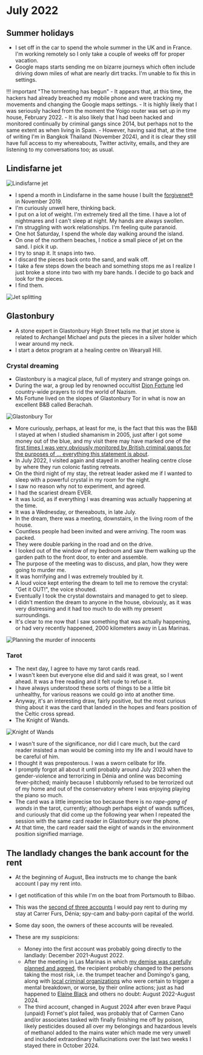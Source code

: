 # July 2022

<div id="google_translate_element"></div>
<script type="text/javascript" src="//translate.google.com/translate_a/element.js?cb=googleTranslateElementInit"></script>
<script type="text/javascript">
function googleTranslateElementInit() {
  new google.translate.TranslateElement({pageLanguage: 'en'}, 'google_translate_element');
}
</script>

## Summer holidays

- I set off in the car to spend the whole summer in the UK and in France. I'm working remotely so I only take a couple of weeks off for proper vacation.
- Google maps starts sending me on bizarre journeys which often include driving down miles of what are nearly dirt tracks. I'm unable to fix this in settings.

!!! important "The tormenting has begun"
    - It appears that, at this time, the hackers had already breached my mobile phone and were tracking my movements and changing the Google maps settings.
    - It is highly likely that I was seriously hacked from the moment the Yoigo router was set up in my house, February 2022.
    - It is also likely that I had been hacked and monitored continually by criminal gangs since 2014, but perhaps not to the same extent as when living in Spain.
    - However, having said that, at the time of writing I'm in Bangkok Thailand (November 2024), and it is clear they still have full access to my whereabouts, Twitter activity, emails, and they are listening to my conversations too; as usual.

## Lindisfarne jet

![Lindisfarne jet](../../content/images/jet.png)

- I spend a month in Lindisfarne in the same house I built the [forgivenet®](https://1frgvn.com/) in November 2019.
- I'm curiously unwell here, thinking back.
- I put on a lot of weight. I'm extremely tired all the time. I have a lot of nightmares and I can't sleep at night. My hands are always swollen.
- I'm struggling with work relationships. I'm feeling quite paranoid.
- One hot Saturday, I spend the whole day walking around the island. 
- On one of the northern beaches, I notice a small piece of jet on the sand. I pick it up.
- I try to snap it. It snaps into two.
- I discard the pieces back onto the sand, and walk off.
- I take a few steps down the beach and something stops me as I realize I just broke a stone into two with my bare hands. I decide to go back and look for the pieces.
- I find them.

![Jet splitting](../../content/images/jet-splitting.gif)

## Glastonbury

- A stone expert in Glastonbury High Street tells me that jet stone is related to Archangel Michael and puts the pieces in a silver holder which I wear around my neck.
- I start a detox program at a healing centre on Wearyall Hill.

### Crystal dreaming

- Glastonbury is a magical place, full of mystery and strange goings on.
- During the war, a group led by renowned occultist [Dion Fortune](https://catherineauman.com/dion-fortune/) led country-wide prayers to rid the world of Nazism.
- Ms Fortune lived on the slopes of Glastonbury Tor in what is now an excellent B&B called Berachah.

![Glastonbury Tor](../../content/images/glastonbury-tor.webp)

- More curiously, perhaps, at least for me, is the fact that this was the B&B I stayed at when I studied shamanism in 2005, just after I got some money out of the blue, and my visit there may have marked one of the [first times I was very obviously monitored by British criminal gangs for the purposes of ... everything this statement is about](../early-years/2005.md#warrior-in-the-heart). 
- In July 2022, I visited again and stayed in another healing centre close by where they run colonic fasting retreats.
- On the third night of my stay, the retreat leader asked me if I wanted to sleep with a powerful crystal in my room for the night.
- I saw no reason why not to experiment, and agreed.
- I had the scariest dream EVER.
- It was lucid, as if everything I was dreaming was actually happening at the time. 
- It was a Wednesday, or thereabouts, in late July.
- In the dream, there was a meeting, downstairs, in the living room of the house.
- Countless people had been invited and were arriving. The room was packed.
- They were double parking in the road and on the drive.
- I looked out of the window of my bedroom and saw them walking up the garden path to the front door, to enter and assemble.
- The purpose of the meeting was to discuss, and plan, how they were going to murder me.
- It was horrifying and I was extremely troubled by it.
- A loud voice kept entering the dream to tell me to remove the crystal: "Get it OUT!", the voice shouted.
- Eventually I took the crystal downstairs and managed to get to sleep.
- I didn't mention the dream to anyone in the house, obviously, as it was very distressing and it had too much to do with my present surroundings.
- It's clear to me now that I saw something that was actually happening, or had very recently happened, 2000 kilometers away in Las Marinas.

![Planning the murder of innocents](../../content/images/planning-the-murder-of-innocents.png)

### Tarot

- The next day, I agree to have my tarot cards read.
- I wasn't keen but everyone else did and said it was great, so I went ahead. It was a free reading and it felt rude to refuse it.
- I have always understood these sorts of things to be a little bit unhealthy, for various reasons we could go into at another time.
- Anyway, it's an interesting draw, fairly positive, but the most curious thing about it was the card that landed in the hopes and fears position of the Celtic cross spread.
- The Knight of Wands.

![Knight of Wands](../../content/images/night-of-wands.jpg)

- I wasn't sure of the significance, nor did I care much, but the card reader insisted a man would be coming into my life and I would have to be careful of him.
- I thought it was preposterous. I was a sworn celibate for life.
- I promptly forgot all about it until probably around July 2023 when the gender-violence and terrorizing in Dénia and online was becoming fever-pitched; mainly because I stubbornly refused to be terrorized out of my home and out of the conservatory where I was enjoying playing the piano so much.
- The card was a little imprecise too because there is no *rape-gang of wands* in the tarot, currently; although perhaps eight of wands suffices, and curiously that did come up the following year when I repeated the session with the same card reader in Glastonbury over the phone.
- At that time, the card reader said the eight of wands in the environment position signified marriage.

## The landlady changes the bank account for the rent

- At the beginning of August, Bea instructs me to change the bank account I pay my rent into.
- I get notification of this while I'm on the boat from Portsmouth to Bilbao.
- This was the [second of three accounts](../2021/december.md#too-good-to-be-true-on-the-8th-december) I would pay rent to during my stay at Carrer Furs, Dénia; spy-cam and baby-porn capital of the world.
- Some day soon, the owners of these accounts will be revealed. 
- These are my suspicions:
    
    - Money into the first account was probably going directly to the landlady: December 2021-August 2022.
    - After the meeting in Las Marinas in which [my demise was carefully planned and agreed](#crystal-dreaming), the recipient probably changed to the persons taking the most risk, i.e. the trumpet teacher and Domingo's gang, along with [local criminal organizations](../early-years/2007.md#hazel-smith) who were certain to trigger a mental breakdown, or worse, by their online actions; just as had happened to [Elaine Black](../2021/july.md#elaine-black) and others no doubt: August 2022-August 2024.
    - The third account, changed in August 2024 after even brave Paqui (unpaid) Fornet's plot failed, was probably that of Carmen Cano and/or associates tasked with finally finishing me off by poison, likely pesticides doused all over my belongings and hazardous levels of methanol added to the mains water which made me very unwell and included extraordinary hallucinations over the last two weeks I stayed there in October 2024.
